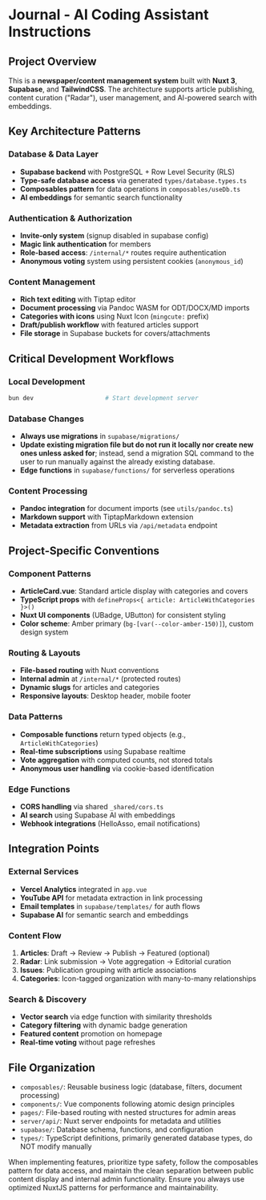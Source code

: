 # Journal - AI Coding Assistant Instructions

## Project Overview
This is a **newspaper/content management system** built with **Nuxt 3**, **Supabase**, and **TailwindCSS**. The architecture supports article publishing, content curation ("Radar"), user management, and AI-powered search with embeddings.

## Key Architecture Patterns

### Database & Data Layer
- **Supabase backend** with PostgreSQL + Row Level Security (RLS)
- **Type-safe database access** via generated `types/database.types.ts`
- **Composables pattern** for data operations in `composables/useDb.ts`
- **AI embeddings** for semantic search functionality

### Authentication & Authorization
- **Invite-only system** (signup disabled in supabase config)
- **Magic link authentication** for members
- **Role-based access**: `/internal/*` routes require authentication
- **Anonymous voting** system using persistent cookies (`anonymous_id`)

### Content Management
- **Rich text editing** with Tiptap editor
- **Document processing** via Pandoc WASM for ODT/DOCX/MD imports
- **Categories with icons** using Nuxt Icon (`mingcute:` prefix)
- **Draft/publish workflow** with featured articles support
- **File storage** in Supabase buckets for covers/attachments

## Critical Development Workflows

### Local Development
```bash
bun dev                    # Start development server
```

### Database Changes
- **Always use migrations** in `supabase/migrations/`
- **Update existing migration file but do not run it locally nor create new ones unless asked for**; instead, send a migration SQL command to the user to run manually against the already existing database.
- **Edge functions** in `supabase/functions/` for serverless operations

### Content Processing
- **Pandoc integration** for document imports (see `utils/pandoc.ts`)
- **Markdown support** with TiptapMarkdown extension
- **Metadata extraction** from URLs via `/api/metadata` endpoint

## Project-Specific Conventions

### Component Patterns
- **ArticleCard.vue**: Standard article display with categories and covers
- **TypeScript props** with `defineProps<{ article: ArticleWithCategories }>()`
- **Nuxt UI components** (UBadge, UButton) for consistent styling
- **Color scheme**: Amber primary (`bg-[var(--color-amber-150)]`), custom design system

### Routing & Layouts
- **File-based routing** with Nuxt conventions
- **Internal admin** at `/internal/*` (protected routes)
- **Dynamic slugs** for articles and categories
- **Responsive layouts**: Desktop header, mobile footer

### Data Patterns
- **Composable functions** return typed objects (e.g., `ArticleWithCategories`)
- **Real-time subscriptions** using Supabase realtime
- **Vote aggregation** with computed counts, not stored totals
- **Anonymous user handling** via cookie-based identification

### Edge Functions
- **CORS handling** via shared `_shared/cors.ts`
- **AI search** using Supabase AI with embeddings
- **Webhook integrations** (HelloAsso, email notifications)

## Integration Points

### External Services
- **Vercel Analytics** integrated in `app.vue`
- **YouTube API** for metadata extraction in link processing
- **Email templates** in `supabase/templates/` for auth flows
- **Supabase AI** for semantic search and embeddings

### Content Flow
1. **Articles**: Draft → Review → Publish → Featured (optional)
2. **Radar**: Link submission → Vote aggregation → Editorial curation
3. **Issues**: Publication grouping with article associations
4. **Categories**: Icon-tagged organization with many-to-many relationships

### Search & Discovery
- **Vector search** via edge function with similarity thresholds
- **Category filtering** with dynamic badge generation
- **Featured content** promotion on homepage
- **Real-time voting** without page refreshes

## File Organization
- `composables/`: Reusable business logic (database, filters, document processing)
- `components/`: Vue components following atomic design principles
- `pages/`: File-based routing with nested structures for admin areas
- `server/api/`: Nuxt server endpoints for metadata and utilities
- `supabase/`: Database schema, functions, and configuration
- `types/`: TypeScript definitions, primarily generated database types, do NOT modify manually

When implementing features, prioritize type safety, follow the composables pattern for data access, and maintain the clean separation between public content display and internal admin functionality. Ensure you always use optimized NuxtJS patterns for performance and maintainability.
